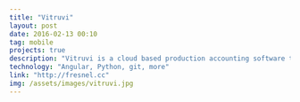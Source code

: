 ```yaml
---
title: "Vitruvi"
layout: post
date: 2016-02-13 00:10
tag: mobile
projects: true
description: "Vitruvi is a cloud based production accounting software that manages data for a mobile workforce and solves the challenge of integrating key operations and IT systems for large telecommunications developers."
technology: "Angular, Python, git, more"
link: "http://fresnel.cc"
img: /assets/images/vitruvi.jpg
---
```

